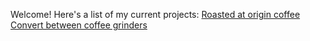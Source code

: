 Welcome! Here's a list of my current projects:
[Roasted at origin coffee](www.beeancoffee.com)
[Convert between coffee grinders](www.grinderconverter.com)
